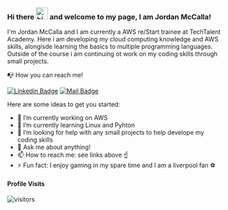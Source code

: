 ### Hi there <img src="https://user-images.githubusercontent.com/1303154/88677602-1635ba80-d120-11ea-84d8-d263ba5fc3c0.gif" width="28px" alt="hi"> and welcome to my page, I am Jordan McCalla!

I'm Jordan McCalla and I am currently a AWS re/Start trainee at TechTalent Academy. Here i am developing my cloud computing knowledge and AWS skills, alongisde learning the basics to multiple programming languages.  Outside of the course i am continuing ot work on my coding skills through small projects.

:mailbox_with_no_mail: How you can reach me!

[![Linkedin Badge](https://img.shields.io/badge/-Jordan_McCalla-0e76a8?style=flat&labelColor=0e76a8&logo=linkedin&logoColor=white)](https://www.linkedin.com/in/jordan-mccalla/) [![Mail Badge](https://img.shields.io/badge/-Jordanmcc123-c0392b?style=flat&labelColor=c0392b&logo=gmail&logoColor=white)](mailto:jordanmccalla123@hotmail.com)

Here are some ideas to get you started:

- 🔭 I’m currently working on AWS
- 🌱 I’m currently learning Linux and Pyhton 
- 🤔 I’m looking for help with any small projects to help develope my coding skills
- 💬 Ask me about anything!
- 📫 How to reach me: see links above :point_up:
- ⚡ Fun fact: I enjoy gaming in my spare time and I am a liverpool fan :soccer:

#### Profile Visits 

![visitors](https://visitor-badge.glitch.me/badge?page_id=jordanmcc123.jordanmcc123)
<!--
**Jordanmcc123/Jordanmcc123** is a ✨ _special_ ✨ repository because its `README.md` (this file) appears on your GitHub profile.
